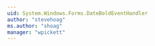 ```yaml
---
uid: System.Windows.Forms.DateBoldEventHandler
author: "stevehoag"
ms.author: "shoag"
manager: "wpickett"
---
```


